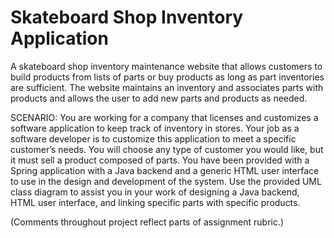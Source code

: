 # Skateboard Shop Inventory Application

A skateboard shop inventory maintenance website that allows customers to build products from lists of parts or buy products as long as part inventories are sufficient. The website maintains an inventory and associates parts with products and allows the user to add new parts and products as needed.

SCENARIO: You are working for a company that licenses and customizes a software application to keep track of inventory in stores. Your job as a software developer is to customize this application to meet a specific customer’s needs. You will choose any type of customer you would like, but it must sell a product composed of parts. You have been provided with a Spring application with a Java backend and a generic HTML user interface to use in the design and development of the system. Use the provided UML class diagram to assist you in your work of designing a Java backend, HTML user interface, and linking specific parts with specific products.

(Comments throughout project reflect parts of assignment rubric.)
